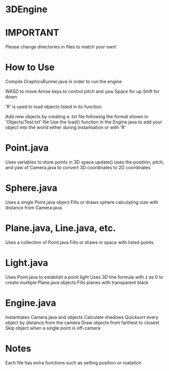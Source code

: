  # 3DEngine
IMPORTANT
=========
Please change directories in files to match your own!

How to Use
==========
Compile GraphicsRunner.java in order to run the engine

WASD to move
Arrow keys to control pitch and yaw
Space for up
Shift for down

'R' is used to load objects listed in its function

Add new objects by creating a .txt file following the format shown in 'Objects/Test.txt' file
Use the load() function in the Engine.java to add your object into the world either during instantiation or with 'R'

Point.java
==========
Uses variables to store points in 3D space
update() uses the position, pitch, and yaw of Camera.java to convert 3D coordinates to 2D coordinates

Sphere.java
===========
Uses a single Point.java object
Fills or draws sphere calculating size with distance from Camera.java

Plane.java, Line.java, etc.
===========================
Uses a collection of Point.java
Fills or draws in space with listed points

Light.java
==========
Uses Point.java to establish a point light
Uses 3D line formula with z as 0 to create multiple Plane.java objects
Fills planes with transparent black

Engine.java
===========
Instantiates Camera.java and objects
Calculate shadows
Quicksort every object by distance from the camera
Draw objects from farthest to closest
Skip object when a single point is off-camera

Notes
=====
Each file has extra functions such as setting position or roatation
